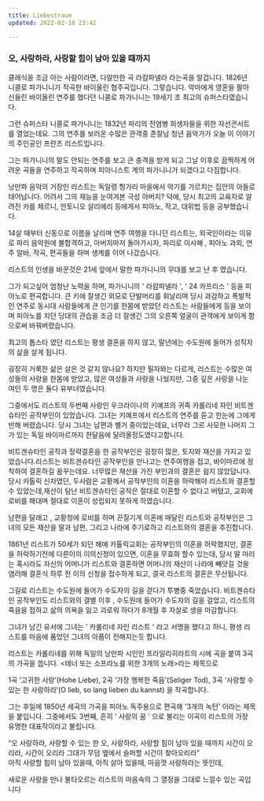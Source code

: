 ```yaml
---
title: Liebestraum
updated: 2022-02-18 23:42

---
```


### 오, 사랑하라, 사랑할 힘이 남아 있을 때까지



클래식을 조금 아는 사람이라면, 다알만한 곡 라캄파넬라 라는곡을 알겁니다.
1826년 니콜로 파가니니가 작곡한 바이올린 협주곡입니다.
그렇습니다. 악마에게 영혼을 팔아 신들린 바이올린 연주를 했다던 니콜로 파가니니는 19세기 초 최고의 슈퍼스타였습니다.

그런 슈퍼스타 니콜로 파가니니는 1832년 파리의 전염병 희생자들을 위한 자선콘서트를 열었는데요. 
그의 연주를 보러온 수많은 관객중 존잘남 청년 음악가가 오늘 이 이야기의 주인공인 프란츠 리스트입니다.

그는 파가니니의 말도 안되는 연주를 보고 큰 충격을 받게 되고 그날 이후로 끔찍하게 어려운 곡들을 연주하고 작곡하며 피아니스트 계의 파가니니가 되겠다고 다짐합니다.

낭만파 음악의 거장인 리스트는 독일령 헝가리 마을에서 악기를 가르치는 집안의 아들로 태어납니다. 어려서 그의 재능을 눈여겨본 극성 아버지? 덕에, 당시 최고의 교육자로 알려진 카를 체르니, 안토니오 살리에리 등에게서 피아노, 작고, 대위법 등을 공부했습니다.

14살 때부터 신동으로 이름을 날리며 연주 여행을 다니던 리스트는, 외국인이라는 이유로 파리 음악원에 불합격하고, 아버지마저 돌아가시자,
파리로 이사해 , 피아노 과외, 연주 알바, 작곡, 편곡들을 하며 생계를 이어 나갔습니다.

리스트의 인생을 바꾼것은 21세 앞에서 말한 파가니니의 무대를 보고 난 후 였습니다.

그가 되고싶어 엄청난 노력을 하며, 파가니니의 ' 라캄파넬라 ', ' 24 카프리스 ' 등을 피아노로 편곡합니다.
큰 키에 잘생긴 외모로 단발머리를 휘날리며 당시 과감하고 폭발적인 연주로 동시대 사람들에게 큰 인기를 한몸에 받았던 리스트는 사람들에게 등을 보이며 피아노를 치던 당대의 관습을 조금 더 잘생긴 그의 오른쪽 얼굴이 관객에게 보이게 함으로써 바꿔버렸습니다.

최고의 톱스타 였던 리스트는 평생 결혼을 하지 않고, 말년에는 수도원에 들어가 성직자의 삶을 살게 됩니다.

굉장히 거룩한 삶은 살은 것 같지 않나요? 
하지만 필자와는 다르게, 리스트는 수많은 여성들의 사랑을 한몸에 받았고, 많은 여성들과 사랑을 나눴지만, 그중 깊은 사랑을 나눈 여인 두 명은 둘다 유부녀였습니다. 

그중에서도 리스트의 두번째 사랑인 우크라이나의 키예프의 귀족 카롤리네 자인 비트겐슈타인 공작부인이 있었습니다. 
그녀는 키예프에서 리스트의 연주를 듣고 한눈에 그에게 반해 버렸습니다. 당시 그녀는 남편과 별거 중이었는데요, 너무라 그르 사모한 나머지 그가 있는 독일 바이마르까지 한달음에 달려올정도였다고합니다.

비트겐슈타인 공작과 정략결혼을 한 공작부인은 굉장히 많은, 토지와 재산을 가지고 있었습니다.리스트는 비트겐슈타인 공작부인을 만나고는 연주여행을 접고, 바이마르에 정착하여 결혼하길 꿈꾸는데요. 너무많은 재산을 가진 부인과의 결혼은 쉽지 않았답니다.당시 카톨릭 신자였던, 두사람은 교황께서 공작부인의 이혼을 허락해야 리스트와 결혼할 수 있었는데,재산이 탐난 비트겐슈타인 공작은 절대로 이혼할 수 없다고 버텼고, 교회에 로비를 해대며 절대로 이혼이 성립되지 못하게 하였습니다.

남편을 달래고 , 교황청에 로비를 하며 끈질기게 이혼에 매달린 리스트와 공작부인은 그녀의 모든 재산을 딸과 남편, 그리고 나라에 주기로하고 리스트와의 결혼을 추진합니다.

1861년 리스트가 50세가 되던 해에 카톨릭교회는 공작부인의 이혼을 허락했지만, 결혼을 허락하기전에 다른이의 이의신청이 있으면, 이혼을 무효화 할수 있는데, 당시 딸 마리는 혹시라도 자신의 어머니가 리스트와 결혼하면 어머니의 재산이 나라에 빼앗길 것을 염려해 결혼식 하루 전 이의 신청을 접수하게 되고, 결국 리스트의 결혼은 무산됩니다.

그길로 리스트는 수도원에 들어가 수도자의 길을 걷다가 투병중 죽었습니다.
비트겐슈타인 공작부인도 리스트와의 결별 이후 , 수도원에 들어가 수도자의 길을 걸었고, 리스트의 죽음을 접하고 삶의 의욕을 잃고 괴로워 하다가 8개월 후 자살로 생을 마감합니다.

그녀가 남긴 유서에 그녀는 ' 카롤리네 자인 리스트 ' 라고 서명을 했다고 하니, 평생 리스트를 마음에 품었던 그녀의 아픔이 전해지는듯 합니다.

리스트는 카롤리네를 위해 독일의 낭만파 시인인 프라일리히라트의 시에 곡을 붙여 3곡의 가곡을 씁니다.
<테너 또는 소프라노를 위한 3개의 노래>라는 제목으로 

1곡 ‘고귀한 사랑’(Hohe Liebe), 
2곡 ‘가장 행복한 죽음’(Seliger Tod), 
3곡 ‘사랑할 수 있는 한 사랑하라’(O lieb, so lang lieben du kannst) 을 작곡합니다.

그는 후일에 1850년 세곡의 가곡을 피아노 독주용으로 편곡해 '3개의 녹턴' 이라는 제목을 붙입니다. 그중에서도 3번째,  흔히 ' 사랑의 꿈 ' 으로 불리는 이곡이 리스트의 가장 유명한 대표작이라고 불립니다.

 “오 사랑하라, 사랑할 수 있는 한 
오, 사랑하라, 사랑할 힘이 남아 있을 때까지 
시간이 오리라, 시간이 오리라 
그대가 무덤 옆에서 슬퍼할 시간이 찾아오리라”  
아직 사랑할 힘이 남아 있을때, 아직 살아 있을때, 마음껏 사랑하라는 뜻인데, 

새로운 사랑을 만나 불타오르는 리스트의 마음속의 그 열정을 그대로 느낄수 있는 곡입니다